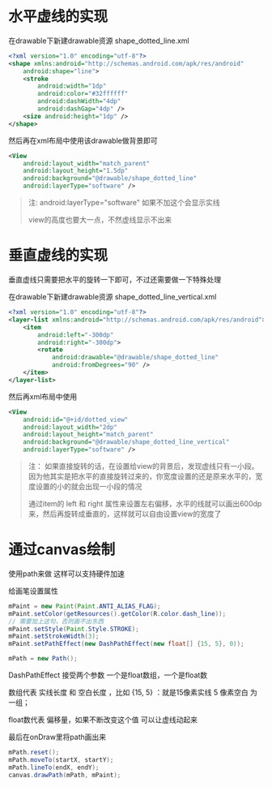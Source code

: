 # 水平虚线的实现

在drawable下新建drawable资源 shape_dotted_line.xml

```xml
<?xml version="1.0" encoding="utf-8"?>
<shape xmlns:android="http://schemas.android.com/apk/res/android"
    android:shape="line">
    <stroke
        android:width="1dp"
        android:color="#32ffffff"
        android:dashWidth="4dp"
        android:dashGap="4dp" />
    <size android:height="1dp" />
</shape>
```

然后再在xml布局中使用该drawable做背景即可

```xml
<View
    android:layout_width="match_parent"
    android:layout_height="1.5dp"
    android:background="@drawable/shape_dotted_line"
    android:layerType="software" />
```

> 注: android:layerType="software" 如果不加这个会显示实线
>
> view的高度也要大一点，不然虚线显示不出来

# 垂直虚线的实现

垂直虚线只需要把水平的旋转一下即可，不过还需要做一下特殊处理

在drawable下新建drawable资源 shape_dotted_line_vertical.xml

```xml
<?xml version="1.0" encoding="utf-8"?>
<layer-list xmlns:android="http://schemas.android.com/apk/res/android">
    <item
        android:left="-300dp"
        android:right="-300dp">
        <rotate
            android:drawable="@drawable/shape_dotted_line"
            android:fromDegrees="90" />
    </item>
</layer-list>
```

然后再xml布局中使用

```xml
<View
    android:id="@+id/dotted_view"
    android:layout_width="2dp"
    android:layout_height="match_parent"
    android:background="@drawable/shape_dotted_line_vertical"
    android:layerType="software" />
```

> 注： 如果直接旋转的话，在设置给view的背景后，发现虚线只有一小段。因为他其实是把水平的直接旋转过来的，你宽度设置的还是原来水平的，宽度设置的小的就会出现一小段的情况
>
> 通过item的 left 和 right 属性来设置左右偏移，水平的线就可以画出600dp来，然后再旋转成垂直的，这样就可以自由设置view的宽度了

# 通过canvas绘制

使用path来做 这样可以支持硬件加速

给画笔设置属性

```java
mPaint = new Paint(Paint.ANTI_ALIAS_FLAG);
mPaint.setColor(getResources().getColor(R.color.dash_line));
// 需要加上这句，否则画不出东西
mPaint.setStyle(Paint.Style.STROKE);
mPaint.setStrokeWidth(3);
mPaint.setPathEffect(new DashPathEffect(new float[] {15, 5}, 0));

mPath = new Path();
```

DashPathEffect 接受两个参数 一个是float数组，一个是float数

数组代表 实线长度 和 空白长度 ，比如 {15, 5} ：就是15像素实线 5 像素空白 为一组；

float数代表 偏移量，如果不断改变这个值 可以让虚线动起来

最后在onDraw里将path画出来

```java
mPath.reset();
mPath.moveTo(startX, startY);
mPath.lineTo(endX, endY);
canvas.drawPath(mPath, mPaint);
```


<!-- ##{"timestamp":1551058252}## -->